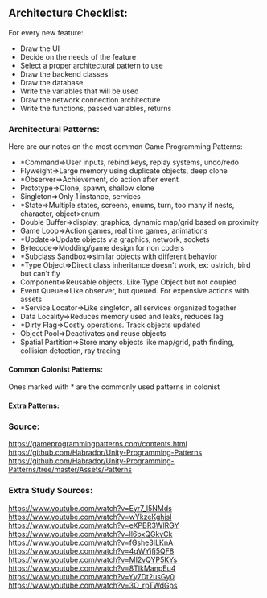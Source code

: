 ## Architecture Checklist:

For every new feature:
- Draw the UI
- Decide on the needs of the feature
- Select a proper architectural pattern to use
- Draw the backend classes
- Draw the database
- Write the variables that will be used
- Draw the network connection architecture
- Write the functions, passed variables, returns

### Architectural Patterns:

Here are our notes on the most common Game Programming Patterns:

- *Command=>User inputs, rebind keys, replay systems, undo/redo
- Flyweight=>Large memory using duplicate objects, deep clone
- *Observer=>Achievement, do action after event
- Prototype=>Clone, spawn, shallow clone
- Singleton=>Only 1 instance, services
- *State=>Multiple states, screens, enums, turn, too many if nests, character, object>enum
- Double Buffer=>display, graphics, dynamic map/grid based on proximity
- Game Loop=>Action games, real time games, animations
- *Update=>Update objects via graphics, network, sockets
- Bytecode=>Modding/game design for non coders
- *Subclass Sandbox=>similar objects with different behavior
- *Type Object=>Direct class inheritance doesn't work, ex: ostrich, bird but can't fly
- Component=>Reusable objects. Like Type Object but not coupled
- Event Queue=>Like observer, but queued. For expensive actions with assets
- *Service Locator=>Like singleton, all services organized together
- Data Locality=>Reduces memory used and leaks, reduces lag
- *Dirty Flag=>Costly operations. Track objects updated
- Object Pool=>Deactivates and reuse objects
- Spatial Partition=>Store many objects like map/grid, path finding, collision detection, ray tracing

#### Common Colonist Patterns:
Ones marked with * are the commonly used patterns in colonist

#### Extra Patterns:

### Source:
https://gameprogrammingpatterns.com/contents.html  
https://github.com/Habrador/Unity-Programming-Patterns  
https://github.com/Habrador/Unity-Programming-Patterns/tree/master/Assets/Patterns  

### Extra Study Sources:
https://www.youtube.com/watch?v=Eyr7_l5NMds  
https://www.youtube.com/watch?v=wYkzeKghjsI  
https://www.youtube.com/watch?v=eXPBR3WlRGY  
https://www.youtube.com/watch?v=ll6bxQGkyCk  
https://www.youtube.com/watch?v=fGshe3ILKnA  
https://www.youtube.com/watch?v=4qWYjfj5QF8  
https://www.youtube.com/watch?v=MI2vQYP5KYs  
https://www.youtube.com/watch?v=8TIkManpEu4  
https://www.youtube.com/watch?v=Yy7Dt2usGy0  
https://www.youtube.com/watch?v=3O_rpTWdGps  
